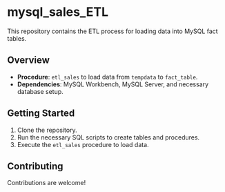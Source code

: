 # mysql_sales_ETL
This repository contains the ETL process for loading data into MySQL fact tables.

## Overview
- **Procedure**: `etl_sales` to load data from `tempdata` to `fact_table`.
- **Dependencies**: MySQL Workbench, MySQL Server, and necessary database setup.

## Getting Started
1. Clone the repository.
2. Run the necessary SQL scripts to create tables and procedures.
3. Execute the `etl_sales` procedure to load data.

## Contributing
Contributions are welcome!
